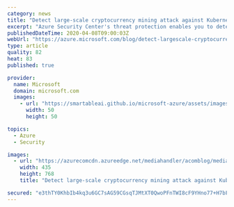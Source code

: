 ```yaml
---
category: news
title: "Detect large-scale cryptocurrency mining attack against Kubernetes clusters"
excerpt: "Azure Security Center's threat protection enables you to detect and prevent threats across a wide variety of services from Infrastructure as a Service (IaaS) layer to Platform as a Service (PaaS) resources in Azure, such as IoT, App Service, and on-premises virtual machines.\r\n\r\nAt Ignite 2019 we announced new"
publishedDateTime: 2020-04-08T09:00:03Z
webUrl: "https://azure.microsoft.com/blog/detect-largescale-cryptocurrency-mining-attack-against-kubernetes-clusters/"
type: article
quality: 82
heat: 83
published: true

provider:
  name: Microsoft
  domain: microsoft.com
  images:
    - url: "https://smartableai.github.io/microsoft-azure/assets/images/organizations/microsoft.com-50x50.jpg"
      width: 50
      height: 50

topics:
  - Azure
  - Security

images:
  - url: "https://azurecomcdn.azureedge.net/mediahandler/acomblog/media/Default/blog/d8b54b28-e0d9-4ceb-9b70-d62a3667d974.png"
    width: 435
    height: 768
    title: "Detect large-scale cryptocurrency mining attack against Kubernetes clusters"

secured: "e3thTY0KhbIb4kq3u6GC7sAG59CGsqTJMtXT0QwoPFnTWI8cF9YHno77+H7bFVGjB0o6wqAXTx20+FxzOeMkp+mwhGrilFXgVsoNdF1coBAnyoMKYiXrYlisRiSAll5KRYe+DNsp5pTv1rsH68BZw+2uQC2Hh0qRwvpP7r4TvFbvH1m4zlpWo4H3FEdhJhOurAKMSD8ZogTNxa5hguHgxc8ltClsmrHvWbyA9A1DHcf0+/WQF6S3EbIY2rfwY6VFNKgatiJZj+O2cpFv818VnrfqXCV1eRVtBaKoB3ZTQZWEWNoAEw2QGAtKP+rU/atupwpH04F/3flHDKd74dk5JA==;ZxmseECzam71L37TOEycpg=="
---
```


